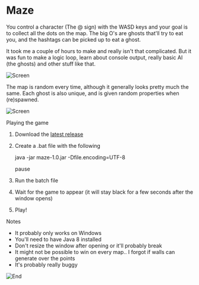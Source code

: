 # Maze
You control a character (The @ sign) with the WASD keys and your goal is to collect all the dots on the map. The big O's are ghosts that'll try to eat you, and the hashtags can be picked up to eat a ghost.

It took me a couple of hours to make and really isn't that complicated. But it was fun to make a logic loop, learn about console output, really basic AI (the ghosts) and other stuff like that.

![Screen](http://i.imgur.com/mE31kyA.png) 

The map is random every time, although it generally looks pretty much the same. Each ghost is also unique, and is given random properties when (re)spawned.

![Screen](http://i.imgur.com/GpwB9oA.png)

Playing the game

1. Download the [latest release](https://github.com/ShepherdJerred/Maze/releases/latest)
2. Create a .bat file with the following

    java -jar maze-1.0.jar -Dfile.encoding=UTF-8
    
    pause
3. Run the batch file
3. Wait for the game to appear (it will stay black for a few seconds after the window opens)
4. Play!

Notes
* It probably only works on Windows
* You'll need to have Java 8 installed
* Don't resize the window after opening or it'll probably break
* It might not be possible to win on every map.. I forgot if walls can generate over the points
* It's probably really buggy

![End](http://i.imgur.com/rSwkZ0k.png)
